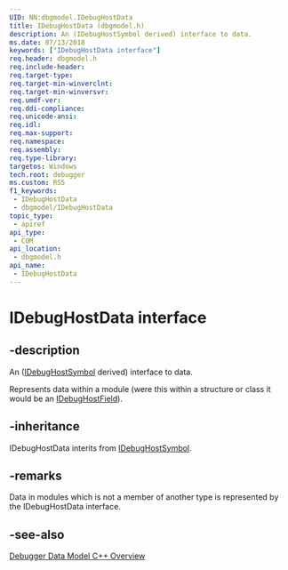 ```yaml
---
UID: NN:dbgmodel.IDebugHostData
title: IDebugHostData (dbgmodel.h)
description: An (IDebugHostSymbol derived) interface to data.
ms.date: 07/13/2018
keywords: ["IDebugHostData interface"]
req.header: dbgmodel.h
req.include-header: 
req.target-type: 
req.target-min-winverclnt: 
req.target-min-winversvr: 
req.umdf-ver: 
req.ddi-compliance: 
req.unicode-ansi: 
req.idl: 
req.max-support: 
req.namespace: 
req.assembly: 
req.type-library: 
targetos: Windows
tech.root: debugger
ms.custom: RS5
f1_keywords:
 - IDebugHostData
 - dbgmodel/IDebugHostData
topic_type:
 - apiref
api_type:
 - COM
api_location:
 - dbgmodel.h
api_name:
 - IDebugHostData
---
```


# IDebugHostData interface


## -description

An ([IDebugHostSymbol](nn-dbgmodel-idebughostsymbol.md) derived) interface to data.

Represents data within a module (were this within a structure or class it would be an [IDebugHostField](nn-dbgmodel-idebughostfield.md)).

## -inheritance

IDebugHostData interits from [IDebugHostSymbol](nn-dbgmodel-idebughostsymbol.md).

## -remarks

Data in modules which is not a member of another type is represented by the IDebugHostData interface.

## -see-also

[Debugger Data Model C++ Overview](/windows-hardware/drivers/debugger/data-model-cpp-overview)
